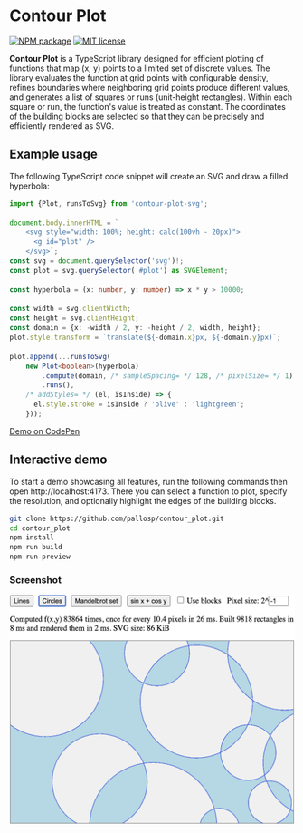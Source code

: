 # Contour Plot

[![NPM package](https://img.shields.io/npm/v/contour-plot-svg.svg?style=flat)](https://npmjs.org/package/contour-plot-svg "View this project on npm")
[![MIT license](https://img.shields.io/badge/license-MIT-brightgreen.svg)](https://opensource.org/licenses/MIT)

**Contour Plot** is a TypeScript library designed for efficient plotting of functions that map (x, y) points to a limited set of discrete values. The library evaluates the function at grid points with configurable density, refines boundaries where neighboring grid points produce different values, and generates a list of squares or runs (unit-height rectangles). Within each square or run, the function's value is treated as constant. The coordinates of the building blocks are selected so that they can be precisely and efficiently rendered as SVG.

## Example usage

The following TypeScript code snippet will create an SVG and draw a filled hyperbola:

```typescript
import {Plot, runsToSvg} from 'contour-plot-svg';

document.body.innerHTML = `
    <svg style="width: 100%; height: calc(100vh - 20px)">
      <g id="plot" />
    </svg>`;
const svg = document.querySelector('svg')!;
const plot = svg.querySelector('#plot') as SVGElement;

const hyperbola = (x: number, y: number) => x * y > 10000;

const width = svg.clientWidth;
const height = svg.clientHeight;
const domain = {x: -width / 2, y: -height / 2, width, height};
plot.style.transform = `translate(${-domain.x}px, ${-domain.y}px)`;

plot.append(...runsToSvg(
    new Plot<boolean>(hyperbola)
        .compute(domain, /* sampleSpacing= */ 128, /* pixelSize= */ 1)
        .runs(),
    /* addStyles= */ (el, isInside) => {
      el.style.stroke = isInside ? 'olive' : 'lightgreen';
    }));
```

[Demo on CodePen](https://codepen.io/Peter-Pallos/pen/wBvWRBJ)

## Interactive demo

To start a demo showcasing all features, run the following commands then open http://localhost:4173.
There you can select a function to plot, specify the resolution, and optionally highlight the edges of the building blocks.

```sh
git clone https://github.com/pallosp/contour_plot.git
cd contour_plot
npm install
npm run build
npm run preview
```

### Screenshot

<img src="screenshot.png" alt="demo screenshot" style="width:587px;"/>
